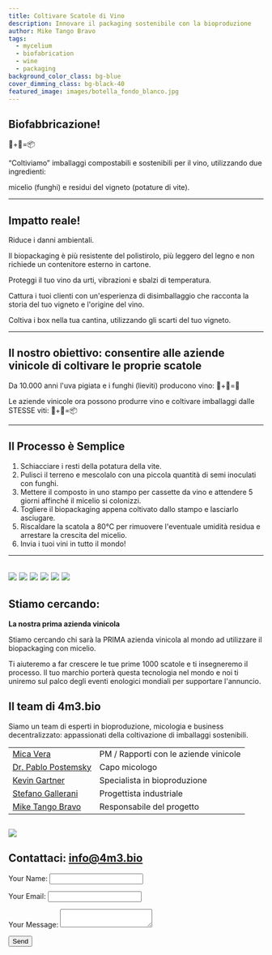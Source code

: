 ```yaml
---
title: Coltivare Scatole di Vino
description: Innovare il packaging sostenibile con la bioproduzione
author: Mike Tango Bravo
tags:
  - mycelium
  - biofabrication
  - wine
  - packaging
background_color_class: bg-blue
cover_dimming_class: bg-black-40
featured_image: images/botella_fondo_blanco.jpg
---
```


## Biofabbricazione! 
🍄+🍇=📦

“Coltiviamo” imballaggi compostabili e sostenibili per il vino, utilizzando due ingredienti:

micelio (funghi) e
residui del vigneto (potature di vite).

---
## Impatto reale!

Riduce i danni ambientali.

Il biopackaging è più resistente del polistirolo, più leggero del legno e non richiede un contenitore esterno in cartone.

Proteggi il tuo vino da urti, vibrazioni e sbalzi di temperatura.

Cattura i tuoi clienti con un'esperienza di disimballaggio che racconta la storia del tuo vigneto e l'origine del vino.

Coltiva i box nella tua cantina, utilizzando gli scarti del tuo vigneto.

---
## Il nostro obiettivo: consentire alle aziende vinicole di coltivare le proprie scatole

Da 10.000 anni l'uva pigiata e i funghi (lieviti) producono vino: 🍄+🍇=🍷

Le aziende vinicole ora possono produrre vino e coltivare imballaggi dalle STESSE viti: 🍄+🍇=📦

---

## Il Processo è Semplice

1. Schiacciare i resti della potatura della vite.
2. Pulisci il terreno e mescolalo con una piccola quantità di semi inoculati con funghi.
3. Mettere il composto in uno stampo per cassette da vino e attendere 5 giorni affinché il micelio si colonizzi.
4. Togliere il biopackaging appena coltivato dallo stampo e lasciarlo asciugare.
5. Riscaldare la scatola a 80°C per rimuovere l'eventuale umidità residua e arrestare la crescita del micelio.
6. Invia i tuoi vini in tutto il mondo!

---
![](/images/bluesky.jpg)
![](/images/2box_lid.jpg)
![](/images/sixbottle.jpg)
![](/images/empty_shadow.jpg)
![](/images/oblique_box.jpg)
![](/images/thinker.jpg)
---

## Stiamo cercando:

**La nostra prima azienda vinicola**

Stiamo cercando chi sarà la PRIMA azienda vinicola al mondo ad utilizzare il biopackaging con micelio.

Ti aiuteremo a far crescere le tue prime 1000 scatole e ti insegneremo il processo. Il tuo marchio porterà questa tecnologia nel mondo e noi ti uniremo sul palco degli eventi enologici mondiali per supportare l'annuncio.
## Il team di 4m3.bio

Siamo un team di esperti in bioproduzione, micologia e business decentralizzato: appassionati della coltivazione di imballaggi sostenibili.


|                                                                                |                                       |
| ------------------------------------------------------------------------------ | ------------------------------------- |
| [Mica Vera](https://www.linkedin.com/in/mica-vera-fernández-0b136a1/)          | PM / Rapporti con le aziende vinicole |
| [Dr. Pablo Postemsky](https://www.linkedin.com/in/pablo-d-postemsky-70009896/) | Capo micologo                         |
| [Kevin Gartner](https://youtu.be/dQw4w9WgXcQ?si=-2hPaneFe2LBzwxd)              | Specialista in bioproduzione          |
| [Stefano Gallerani ](https://www.linkedin.com/in/stefano-gallerani-8836001a0/) | Progettista industriale               |
| [Mike Tango Bravo](https://www.linkedin.com/in/barrowmike/)                    | Responsabile del progetto             |
![](/images/two_squares.jpg)
---

## Contattaci: info@4m3.bio

<form name="contact" method="POST" data-netlify="true">
  <input type="hidden" name="form-name" value="contact">
  <p><label>Your Name: <input type="text" name="name"></label></p>
  <p><label>Your Email: <input type="email" name="email"></label></p>
  <p><label>Your Message: <textarea name="message"></textarea></label></p>
  <p><button type="submit">Send</button></p>
</form>

